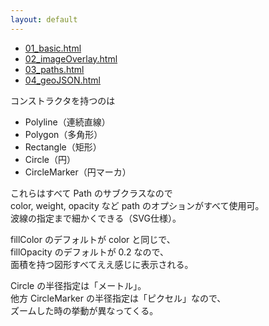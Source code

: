 ```yaml
---
layout: default
---
```

* [01_basic.html](01_basic.html)
* [02_imageOverlay.html](02_imageOverlay.html)
* [03_paths.html](03_paths.html)
* [04_geoJSON.html](04_geoJSON.html)

コンストラクタを持つのは

* Polyline（連続直線）
* Polygon（多角形）
* Rectangle（矩形）
* Circle（円）
* CircleMarker（円マーカ）

これらはすべて Path のサブクラスなので  
color, weight, opacity など path のオプションがすべて使用可。  
波線の指定まで細かくできる（SVG仕様）。

fillColor のデフォルトが color と同じで、  
fillOpacity のデフォルトが 0.2 なので、  
面積を持つ図形すべてええ感じに表示される。

Circle の半径指定は「メートル」。  
他方 CircleMarker の半径指定は「ピクセル」なので、  
ズームした時の挙動が異なってくる。

